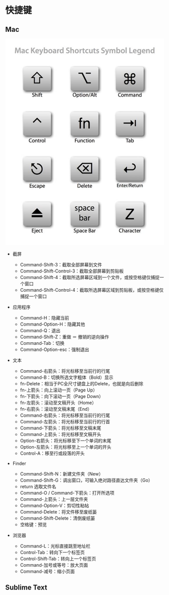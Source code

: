 # 快捷键

## Mac

![Mac按键图标](mac_keys.png)

- 截屏
  - Command-Shift-3：截取全部屏幕到文件
  - Command-Shift-Control-3：截取全部屏幕到剪贴板
  - Command-Shift-4：截取所选屏幕区域到一个文件，或按空格键仅捕捉一个窗口
  - Command-Shift-Control-4：截取所选屏幕区域到剪贴板，或按空格键仅捕捉一个窗口

- 应用程序
  - Command-H：隐藏当前
  - Command-Option-H：隐藏其他
  - Command-Q：退出
  - Command-Shift-Z：重做 ＝ 撤销的逆向操作
  - Command-Tab：切换
  - Command-Option-esc：强制退出

- 文本
  - Command-右箭头：将光标移至当前行的行尾
  - Command-B：切换所选文字粗体（Bold）显示
  - fn-Delete：相当于PC全尺寸键盘上的Delete，也就是向后删除
  - fn-上箭头：向上滚动一页（Page Up）
  - fn-下箭头：向下滚动一页（Page Down）
  - fn-左箭头：滚动至文稿开头（Home）
  - fn-右箭头：滚动至文稿末尾（End）
  - Command-右箭头：将光标移至当前行的行尾
  - Command-左箭头：将光标移至当前行的行首
  - Command-下箭头：将光标移至文稿末尾
  - Command-上箭头：将光标移至文稿开头
  - Option-右箭头：将光标移至下一个单词的末尾
  - Option-左箭头：将光标移至上一个单词的开头
  - Control-A：移至行或段落的开头

- Finder
  - Command-Shift-N：新建文件夹（New）
  - Command-Shift-G：调出窗口，可输入绝对路径直达文件夹（Go）
  - return 选取文件名
  - Command-O / Command-下箭头：打开所选项
  - Command-上箭头：上一层文件夹
  - Command-Option-V：剪切性粘帖
  - Command-Delete：将文件移至废纸篓
  - Command-Shift-Delete：清倒废纸篓
  - 空格键：预览

- 浏览器
  - Command-L：光标直接跳至地址栏
  - Control-Tab：转向下一个标签页
  - Control-Shift-Tab：转向上一个标签页
  - Command-加号或等号：放大页面
  - Command-减号：缩小页面 
  
## Sublime Text
